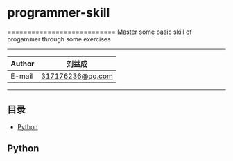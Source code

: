 # programmer-skill
===========================
Master some basic skill of progammer through some exercises
****

|Author|刘益成|
|---|---
|E-mail|317176236@qq.com

****
## 目录
* [Python](#Python)



Python
------
